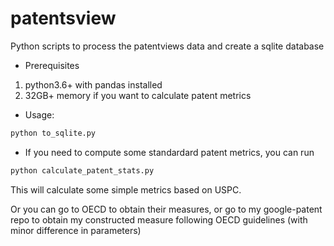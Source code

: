 # patentsview
Python scripts to process the patentviews data and create a sqlite database

* Prerequisites
1. python3.6+ with pandas installed
2. 32GB+ memory if you want to calculate patent metrics

* Usage:
```Python
python to_sqlite.py
```
* If you need to compute some standardard patent metrics, you can run
```Python
python calculate_patent_stats.py
```
This will calculate some simple metrics based on USPC.

Or you can go to OECD to obtain their measures, or go to my google-patent repo to obtain my constructed measure following OECD guidelines (with minor difference in parameters)

